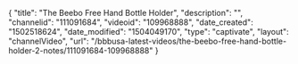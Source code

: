 {
    "title": "The Beebo Free Hand Bottle Holder",
    "description": "",
    "channelid": "111091684",
    "videoid": "109968888",
    "date_created": "1502518624",
    "date_modified": "1504049170",
    "type": "captivate",
    "layout": "channelVideo",
    "url": "\/bbbusa-latest-videos\/the-beebo-free-hand-bottle-holder-2-notes\/111091684-109968888"
}